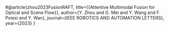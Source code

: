#@article{zhou2023FusionRAFT,
  title={{Attentive Multimodal Fusion for Optical and Scene Flow}},
  author={Y. Zhou and G. Mei and Y. Wang and F. Poiesi and Y. Wan},
  journal={IEEE ROBOTICS AND AUTOMATION LETTERS},
  year={2023}
}
